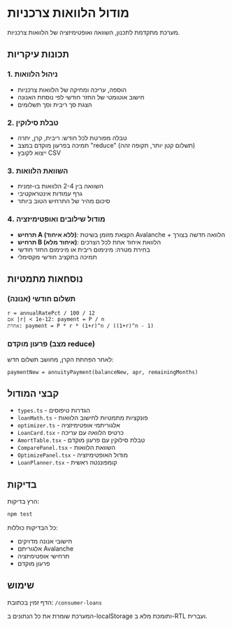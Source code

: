 # מודול הלוואות צרכניות

מערכת מתקדמת לתכנון, השוואה ואופטימיזציה של הלוואות צרכניות.

## תכונות עיקריות

### 1. ניהול הלוואות
- הוספה, עריכה ומחיקה של הלוואות צרכניות
- חישוב אוטומטי של החזר חודשי לפי נוסחת האנונה
- הצגת סך ריבית וסך תשלומים

### 2. טבלת סילוקין
- טבלה מפורטת לכל חודש: ריבית, קרן, יתרה
- תמיכה בפרעון מוקדם במצב "reduce" (תשלום קטן יותר, תקופה זהה)
- ייצוא לקובץ CSV

### 3. השוואת הלוואות
- השוואה בין 2-4 הלוואות בו-זמנית
- גרף עמודות אינטראקטיבי
- סיכום מהיר של התרחיש הטוב ביותר

### 4. מודול שילובים ואופטימיזציה
- **תרחיש A (ללא איחוד)**: הקצאת מזומן בשיטת Avalanche + הלוואה חדשה בצורך
- **תרחיש B (איחוד מלא)**: הלוואת איחוד אחת לכל הצרכים
- בחירת מטרה: מינימום ריבית או מינימום החזר חודשי
- תמיכה בתקציב חודשי מקסימלי

## נוסחאות מתמטיות

### תשלום חודשי (אנונה)
```
r = annualRatePct / 100 / 12
אם |r| < 1e-12: payment = P / n
אחרת: payment = P * r * (1+r)^n / ((1+r)^n - 1)
```

### פרעון מוקדם (מצב reduce)
לאחר הפחתת הקרן, מחושב תשלום חדש:
```
paymentNew = annuityPayment(balanceNew, apr, remainingMonths)
```

## קבצי המודול

- `types.ts` - הגדרות טיפוסים
- `loanMath.ts` - פונקציות מתמטיות לחישוב הלוואות
- `optimizer.ts` - אלגוריתמי אופטימיזציה
- `LoanCard.tsx` - כרטיס הלוואה עם עריכה
- `AmortTable.tsx` - טבלת סילוקין עם פרעון מוקדם
- `ComparePanel.tsx` - השוואת הלוואות
- `OptimizePanel.tsx` - מודול האופטימיזציה
- `LoanPlanner.tsx` - קומפוננטה ראשית

## בדיקות

הרץ בדיקות:
```bash
npm test
```

כל הבדיקות כוללות:
- חישובי אנונה מדויקים
- אלגוריתם Avalanche
- תרחישי אופטימיזציה
- פרעון מוקדם

## שימוש

הדף זמין בכתובת: `/consumer-loans`

המערכת שומרת את כל הנתונים ב-localStorage ותומכת מלא ב-RTL ועברית.